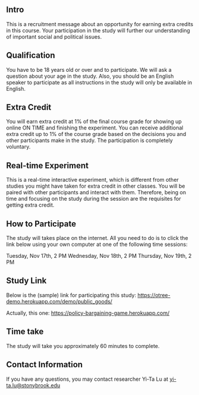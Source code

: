 ## Intro
This is a recruitment message about an opportunity for earning extra credits in this course. Your participation in the study will further our understanding of important social and political issues.

## Qualification
You have to be 18 years old or over and to participate. We will ask a question about your age in the study. Also, you should be an English speaker to participate as all instructions in the study will only be available in English.

## Extra Credit
You will earn extra credit at 1% of the final course grade for showing up online ON TIME and finishing the experiment. You can receive additional extra credit up to 1% of the course grade based on the decisions you and other participants make in the study. The participation is completely voluntary.

## Real-time Experiment
This is a real-time interactive experiment, which is different from other studies you might have taken for extra credit in other classes. You will be paired with other participants and interact with them. Therefore, being on time and focusing on the study during the session are the requisites for getting extra credit.

## How to Participate
The study will takes place on the internet. All you need to do is to click the link below using your own computer at one of the following time sessions:

Tuesday, Nov 17th, 2 PM
Wednesday, Nov 18th, 2 PM
Thursday, Nov 19th, 2 PM

## Study Link
Below is the (sample) link for participating this study: https://otree-demo.herokuapp.com/demo/public_goods/

Actually, this one: https://policy-bargaining-game.herokuapp.com/

## Time take
The study will take you approximately 60 minutes to complete.

## Contact Information
If you have any questions, you may contact researcher Yi-Ta Lu at yi-ta.lu@stonybrook.edu
